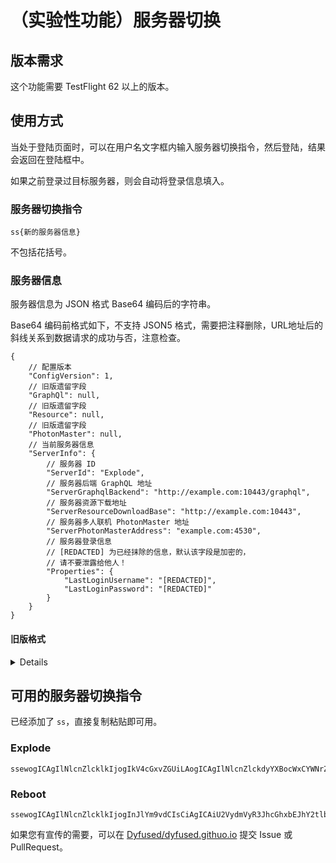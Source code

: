 # （实验性功能）服务器切换

## 版本需求

这个功能需要 TestFlight 62 以上的版本。

## 使用方式

当处于登陆页面时，可以在用户名文字框内输入服务器切换指令，然后登陆，结果会返回在登陆框中。

如果之前登录过目标服务器，则会自动将登录信息填入。

### 服务器切换指令

```
ss{新的服务器信息}
```

不包括花括号。

### 服务器信息

服务器信息为 JSON 格式 Base64 编码后的字符串。

Base64 编码前格式如下，不支持 JSON5 格式，需要把注释删除，URL地址后的斜线关系到数据请求的成功与否，注意检查。

```json5
{
    // 配置版本
    "ConfigVersion": 1,
    // 旧版遗留字段
    "GraphQl": null,
    // 旧版遗留字段
    "Resource": null,
    // 旧版遗留字段
    "PhotonMaster": null,
    // 当前服务器信息
    "ServerInfo": {
        // 服务器 ID
        "ServerId": "Explode",
        // 服务器后端 GraphQL 地址
        "ServerGraphqlBackend": "http://example.com:10443/graphql",
        // 服务器资源下载地址
        "ServerResourceDownloadBase": "http://example.com:10443",
        // 服务器多人联机 PhotonMaster 地址
        "ServerPhotonMasterAddress": "example.com:4530",
        // 服务器登录信息
        // [REDACTED] 为已经抹除的信息，默认该字段是加密的，
        // 请不要泄露给他人！
        "Properties": {
            "LastLoginUsername": "[REDACTED]",
            "LastLoginPassword": "[REDACTED]"
        }
    }
}
```

#### 旧版格式

<details>

```json5
{
    // 服务器ID，用于定位服务器资源的本地位置。
    // 建议符合：所有小写字母和数字
    "ServerId": "explode",
    // 服务器 Graphql 后端地址
    "ServerGraphqlBackend": "http://example.com:10483/graphql",
    // 服务器资源下载地址
    "ServerResourceDownloadBase": "http://example.com:10483",
    // 服务器多人联机 PhotonMaster 服务器地址
    "ServerPhotonMasterAddress": null
}
```

</details>

## 可用的服务器切换指令

已经添加了 `ss`，直接复制粘贴即可用。

### Explode

```
ssewogICAgIlNlcnZlcklkIjogIkV4cGxvZGUiLAogICAgIlNlcnZlckdyYXBocWxCYWNrZW5kIjogImh0dHA6Ly8zNC45Mi4yNDIuOTI6MTA0NDMvZ3JhcGhxbCIsCiAgICAiU2VydmVyUmVzb3VyY2VEb3dubG9hZEJhc2UiOiAiaHR0cDovLzM0LjkyLjI0Mi45MjoxMDQ0MyIsCiAgICAiU2VydmVyUGhvdG9uTWFzdGVyQWRkcmVzcyI6IG51bGwKfQ==
```

### Reboot

```
ssewogICAgIlNlcnZlcklkIjogInJlYm9vdCIsCiAgICAiU2VydmVyR3JhcGhxbEJhY2tlbmQiOiAiaHR0cDovLzEyNC4yMjIuMTMzLjY2OjIwNDQzL2dyYXBocWwiLAogICAgIlNlcnZlclJlc291cmNlRG93bmxvYWRCYXNlIjogImh0dHA6Ly8xMjQuMjIyLjEzMy42NjoyMDQ0MiIsCiAgICAiU2VydmVyUGhvdG9uTWFzdGVyQWRkcmVzcyI6IG51bGwKfQ==
```

如果您有宣传的需要，可以在 [Dyfused/dyfused.githuo.io](https://github.com/Dyfused/dyfused.github.io) 提交 Issue 或 PullRequest。